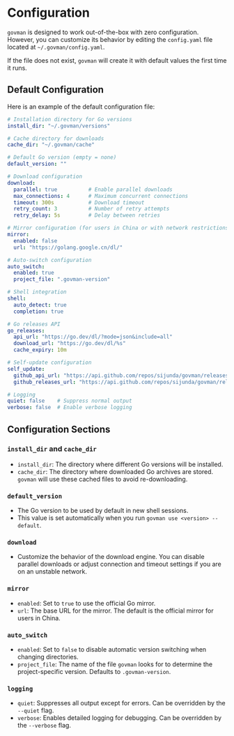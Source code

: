 # Configuration

`govman` is designed to work out-of-the-box with zero configuration. However, you can customize its behavior by editing the `config.yaml` file located at `~/.govman/config.yaml`.

If the file does not exist, `govman` will create it with default values the first time it runs.

## Default Configuration

Here is an example of the default configuration file:

```yaml
# Installation directory for Go versions
install_dir: "~/.govman/versions"

# Cache directory for downloads
cache_dir: "~/.govman/cache"

# Default Go version (empty = none)
default_version: ""

# Download configuration
download:
  parallel: true          # Enable parallel downloads
  max_connections: 4      # Maximum concurrent connections
  timeout: 300s           # Download timeout
  retry_count: 3          # Number of retry attempts
  retry_delay: 5s         # Delay between retries

# Mirror configuration (for users in China or with network restrictions)
mirror:
  enabled: false
  url: "https://golang.google.cn/dl/"

# Auto-switch configuration
auto_switch:
  enabled: true
  project_file: ".govman-version"

# Shell integration
shell:
  auto_detect: true
  completion: true

# Go releases API
go_releases:
  api_url: "https://go.dev/dl/?mode=json&include=all"
  download_url: "https://go.dev/dl/%s"
  cache_expiry: 10m

# Self-update configuration
self_update:
  github_api_url: "https://api.github.com/repos/sijunda/govman/releases/latest"
  github_releases_url: "https://api.github.com/repos/sijunda/govman/releases?per_page=1"

# Logging
quiet: false    # Suppress normal output
verbose: false  # Enable verbose logging
```

## Configuration Sections

### `install_dir` and `cache_dir`

-   `install_dir`: The directory where different Go versions will be installed.
-   `cache_dir`: The directory where downloaded Go archives are stored. `govman` will use these cached files to avoid re-downloading.

### `default_version`

-   The Go version to be used by default in new shell sessions.
-   This value is set automatically when you run `govman use <version> --default`.

### `download`

-   Customize the behavior of the download engine. You can disable parallel downloads or adjust connection and timeout settings if you are on an unstable network.

### `mirror`

-   `enabled`: Set to `true` to use the official Go mirror.
-   `url`: The base URL for the mirror. The default is the official mirror for users in China.

### `auto_switch`

-   `enabled`: Set to `false` to disable automatic version switching when changing directories.
-   `project_file`: The name of the file `govman` looks for to determine the project-specific version. Defaults to `.govman-version`.

### `logging`

-   `quiet`: Suppresses all output except for errors. Can be overridden by the `--quiet` flag.
-   `verbose`: Enables detailed logging for debugging. Can be overridden by the `--verbose` flag.